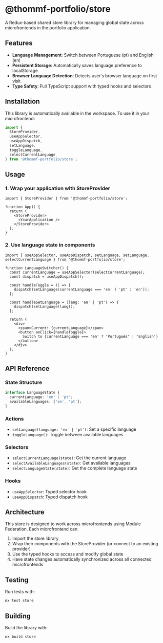 # @thommf-portfolio/store

A Redux-based shared store library for managing global state across microfrontends in the portfolio application.

## Features

- **Language Management**: Switch between Portuguese (pt) and English (en)
- **Persistent Storage**: Automatically saves language preference to localStorage
- **Browser Language Detection**: Detects user's browser language on first visit
- **Type Safety**: Full TypeScript support with typed hooks and selectors

## Installation

This library is automatically available in the workspace. To use it in your microfrontend:

```typescript
import { 
  StoreProvider, 
  useAppSelector, 
  useAppDispatch,
  setLanguage,
  toggleLanguage,
  selectCurrentLanguage 
} from '@thommf-portfolio/store';
```

## Usage

### 1. Wrap your application with StoreProvider

```tsx
import { StoreProvider } from '@thommf-portfolio/store';

function App() {
  return (
    <StoreProvider>
      <YourApplication />
    </StoreProvider>
  );
}
```

### 2. Use language state in components

```tsx
import { useAppSelector, useAppDispatch, setLanguage, setLanguage, selectCurrentLanguage } from '@thommf-portfolio/store';

function LanguageSwitcher() {
  const currentLanguage = useAppSelector(selectCurrentLanguage);
  const dispatch = useAppDispatch();

  const handleToggle = () => {
    dispatch(setLanguage(currentLanguage === 'en' ? 'pt' : 'en'));
  };

  const handleSetLanguage = (lang: 'en' | 'pt') => {
    dispatch(setLanguage(lang));
  };

  return (
    <div>
      <span>Current: {currentLanguage}</span>
      <button onClick={handleToggle}>
        Switch to {currentLanguage === 'en' ? 'Português' : 'English'}
      </button>
    </div>
  );
}
```

## API Reference

### State Structure

```typescript
interface LanguageState {
  currentLanguage: 'en' | 'pt';
  availableLanguages: ['en', 'pt'];
}
```

### Actions

- `setLanguage(language: 'en' | 'pt')`: Set a specific language
- `toggleLanguage()`: Toggle between available languages

### Selectors

- `selectCurrentLanguage(state)`: Get the current language
- `selectAvailableLanguages(state)`: Get available languages
- `selectLanguageState(state)`: Get the complete language state

### Hooks

- `useAppSelector`: Typed selector hook
- `useAppDispatch`: Typed dispatch hook

## Architecture

This store is designed to work across microfrontends using Module Federation. Each microfrontend can:

1. Import the store library
2. Wrap their components with the StoreProvider (or connect to an existing provider)
3. Use the typed hooks to access and modify global state
4. Have state changes automatically synchronized across all connected microfrontends

## Testing

Run tests with:

```bash
nx test store
```

## Building

Build the library with:

```bash
nx build store
```
